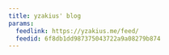 ```yaml
---
title: yzakius' blog
params:
  feedlink: https://yzakius.me/feed/
  feedid: 6f8db1dd987375043722a9a08279b874
---
```

